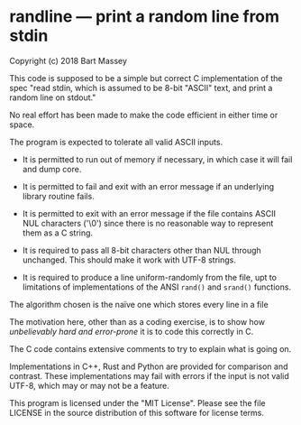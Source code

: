 # randline — print a random line from stdin
Copyright (c) 2018 Bart Massey

This code is supposed to be a simple but correct C
implementation of the spec "read stdin, which is assumed to
be 8-bit "ASCII" text, and print a random line on stdout."

No real effort has been made to make the code efficient in
either time or space.

The program is expected to tolerate all valid ASCII inputs.

* It is permitted to run out of memory if necessary, in
  which case it will fail and dump core.

* It is permitted to fail and exit with an error message if
  an underlying library routine fails.

* It is permitted to exit with an error message if the file
  contains ASCII NUL characters ('\\0') since there is no
  reasonable way to represent them as a C string.

* It is required to pass all 8-bit characters other than NUL
  through unchanged. This should make it work with UTF-8
  strings.

* It is required to produce a line uniform-randomly from the
  file, upt to limitations of implementations of the ANSI
  `rand()` and `srand()` functions.

The algorithm chosen is the naïve one which stores every
line in a file

The motivation here, other than as a coding exercise, is to
show how *unbelievably hard and error-prone* it is to code
this correctly in C.

The C code contains extensive comments to try to explain
what is going on.

Implementations in C++, Rust and Python are provided for
comparison and contrast. These implementations may fail with
errors if the input is not valid UTF-8, which may or may not
be a feature.

This program is licensed under the "MIT License".  Please
see the file LICENSE in the source distribution of this
software for license terms.
